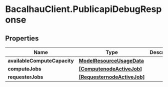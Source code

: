 # BacalhauClient.PublicapiDebugResponse

## Properties
Name | Type | Description | Notes
------------ | ------------- | ------------- | -------------
**availableComputeCapacity** | [**ModelResourceUsageData**](ModelResourceUsageData.md) |  | [optional] 
**computeJobs** | [**[ComputenodeActiveJob]**](ComputenodeActiveJob.md) |  | [optional] 
**requesterJobs** | [**[RequesternodeActiveJob]**](RequesternodeActiveJob.md) |  | [optional] 
